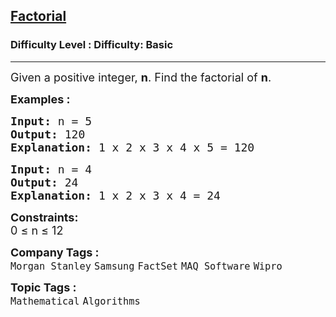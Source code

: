 <h2><a href="https://www.geeksforgeeks.org/problems/factorial5739/1?page=12&sortBy=submissions">Factorial</a></h2><h3>Difficulty Level : Difficulty: Basic</h3><hr><div class="problems_problem_content__Xm_eO"><p><span style="font-size: 18px;">Given a positive integer, <strong>n</strong>. Find the factorial of <strong>n</strong>.</span></p>
<p><span style="font-size: 18px;"><strong>Examples :</strong></span></p>
<pre><span style="font-size: 18px;"><strong>Input: </strong>n = 5
<strong>Output: </strong>120
<strong>Explanation: </strong>1 x 2 x 3 x 4 x 5 = 120</span></pre>
<pre><span style="font-size: 18px;"><strong>Input: </strong>n = 4
<strong>Output: </strong>24
<strong>Explanation: </strong>1 x 2 x 3 x 4 = 24</span></pre>
<p><span style="font-size: 18px;"><strong>Constraints:</strong><br>0 ≤ n ≤ 12</span></p></div><p><span style=font-size:18px><strong>Company Tags : </strong><br><code>Morgan Stanley</code>&nbsp;<code>Samsung</code>&nbsp;<code>FactSet</code>&nbsp;<code>MAQ Software</code>&nbsp;<code>Wipro</code>&nbsp;<br><p><span style=font-size:18px><strong>Topic Tags : </strong><br><code>Mathematical</code>&nbsp;<code>Algorithms</code>&nbsp;